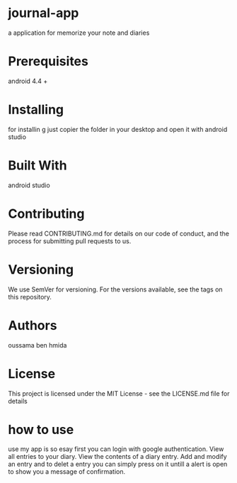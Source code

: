 # journal-app
 a application for memorize your note and diaries    


# Prerequisites
android 4.4 +

# Installing
for installin g just copier the folder in your desktop and open it with android studio

# Built With
android studio
# Contributing
Please read CONTRIBUTING.md for details on our code of conduct, and the process for submitting pull requests to us.

# Versioning
We use SemVer for versioning. For the versions available, see the tags on this repository.

# Authors
oussama ben hmida
# License
This project is licensed under the MIT License - see the LICENSE.md file for details

# how to use
use my app is so esay  first you can login with google authentication.
View all entries to your diary.
View the contents of a diary entry.
 Add and modify an entry
 and to delet a entry you can simply press on it untill a alert is open to show you a message of confirmation.
